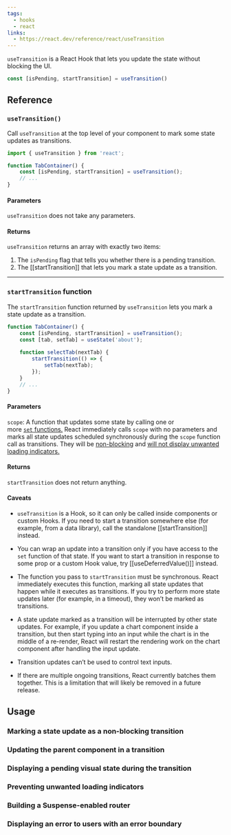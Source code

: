 ```yaml
---
tags:
  - hooks
  - react
links:
  - https://react.dev/reference/react/useTransition
---
```

`useTransition` is a React Hook that lets you update the state without blocking the UI.

```js
const [isPending, startTransition] = useTransition()
```
## Reference

### `useTransition()`

Call `useTransition` at the top level of your component to mark some state updates as transitions.

```js
import { useTransition } from 'react';

function TabContainer() { 
	const [isPending, startTransition] = useTransition();  
	// ...
}
```


#### Parameters
`useTransition` does not take any parameters.

#### Returns

`useTransition` returns an array with exactly two items:

1. The `isPending` flag that tells you whether there is a pending transition.
2. The [[startTransition]] that lets you mark a state update as a transition.

---

### `startTransition` function

The `startTransition` function returned by `useTransition` lets you mark a state update as a transition.

```js
function TabContainer() {  
	const [isPending, startTransition] = useTransition();  
	const [tab, setTab] = useState('about');  
	
	function selectTab(nextTab) {    
		startTransition(() => {      
			setTab(nextTab);    
		});  
	}  
	// ...
}
```

#### Parameters
 `scope`: A function that updates some state by calling one or more [`set` functions.](https://react.dev/reference/react/useState#setstate) React immediately calls `scope` with no parameters and marks all state updates scheduled synchronously during the `scope` function call as transitions. They will be [non-blocking](https://react.dev/reference/react/useTransition#marking-a-state-update-as-a-non-blocking-transition) and [will not display unwanted loading indicators.](https://react.dev/reference/react/useTransition#preventing-unwanted-loading-indicators)

#### Returns
`startTransition` does not return anything.

#### Caveats 

- `useTransition` is a Hook, so it can only be called inside components or custom Hooks. If you need to start a transition somewhere else (for example, from a data library), call the standalone [[startTransition]] instead.

- You can wrap an update into a transition only if you have access to the `set` function of that state. If you want to start a transition in response to some prop or a custom Hook value, try [[useDeferredValue()]] instead.

- The function you pass to `startTransition` must be synchronous. React immediately executes this function, marking all state updates that happen while it executes as transitions. If you try to perform more state updates later (for example, in a timeout), they won’t be marked as transitions.

- A state update marked as a transition will be interrupted by other state updates. For example, if you update a chart component inside a transition, but then start typing into an input while the chart is in the middle of a re-render, React will restart the rendering work on the chart component after handling the input update.

- Transition updates can’t be used to control text inputs.

- If there are multiple ongoing transitions, React currently batches them together. This is a limitation that will likely be removed in a future release.

## Usage

### Marking a state update as a non-blocking transition
### Updating the parent component in a transition 
### Displaying a pending visual state during the transition
### Preventing unwanted loading indicators
### Building a Suspense-enabled router 
### Displaying an error to users with an error boundary